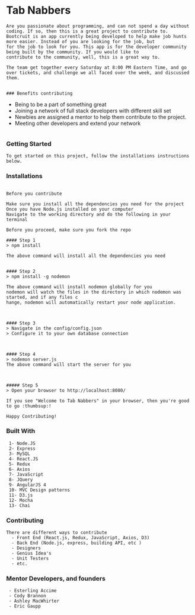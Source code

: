 # Tab Nabbers

 ```
Are you passionate about programming, and can not spend a day without coding. If so, then this is a great project to contribute to.
Bootcruit is an app currently being developed to help make job hunts more easier. Instead of you are looking for the job, but
for the job to look for you. This app is for the developer community being built by the community. If you would like to
contribute to the community, well, this is a great way to.

The team get together every Saturday at 8:00 PM Eastern Time, and go over tickets, and challenge we all faced over the week, and discussed them.


### Benefits contributing

```
- Being to be a part of something great
- Joining a network of full stack developers with different skill set
- Newbies are assigned a mentor to help them contribute to the project.
- Meeting other developers and extend your network

```

 ```

### Getting Started

```
To get started on this project, follow the installations instructions below.
```



### Installations
``` Installing

Before you contribute

Make sure you install all the dependencies you need for the project
Once you have Node.js installed on your computer
Navigate to the working directory and do the following in your terminal

Before you proceed, make sure you fork the repo

#### Step 1
> npm install

The above command will install all the dependencies you need


#### Step 2
> npm install -g nodemon

The above command will install nodemon globally for you
nodemon will watch the files in the directory in which nodemon was started, and if any files c
hange, nodemon will automatically restart your node application.



#### Step 3
> Navigate in the config/config.json
> Configure it to your own database connection



#### Step 4
> nodemon server.js
The above command will start the server for you



##### Step 5
> Open your browser to http://localhost:8080/

If you see "Welcome to Tab Nabbers" in your browser, then you're good to go :thumbsup:!

Happy Contributing!

```


### Built With

```
 1- Node.JS
 2- Express
 3- MySQL
 4- React.JS
 5- Redux
 6- Axios
 7- JavaScript
 8- JQuery
 9- AngularJS 4
 10- MVC Design patterns
 11- D3.js
 12- Mocha
 13- Chai

```

### Contributing

```
There are different ways to contribute
  - Front End (React.js, Redux, JavaScript, Axios, D3)
  - Back End (Node.js, express, building API, etc )
  - Designers
  - Genius Idea's
  - Unit Testers
  - etc.
```

### Mentor Developers, and founders

```
 - Esterling Accime
 - Cody Brannon
 - Ashley MacWhirter
 - Eric Gaupp
```

